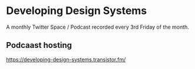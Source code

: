 # Developing Design Systems

A monthly Twitter Space / Podcast recorded every 3rd Friday of the month.


## Podcaast hosting

https://developing-design-systems.transistor.fm/
